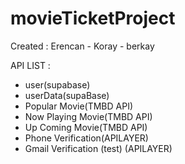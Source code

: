 # movieTicketProject

Created : Erencan - Koray - berkay

API LIST : 
- user(supabase)
- userData(supaBase)
- Popular Movie(TMBD API)
- Now Playing Movie(TMBD API)
- Up Coming Movie(TMBD API)
- Phone Verification(APILAYER)
- Gmail Verification (test) (APILAYER)
